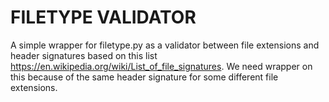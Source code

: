 # FILETYPE VALIDATOR
A simple wrapper for filetype.py as a validator 
between file extensions and header signatures 
based on this list https://en.wikipedia.org/wiki/List_of_file_signatures.
We need wrapper on this because of the same header signature for
some different file extensions.
